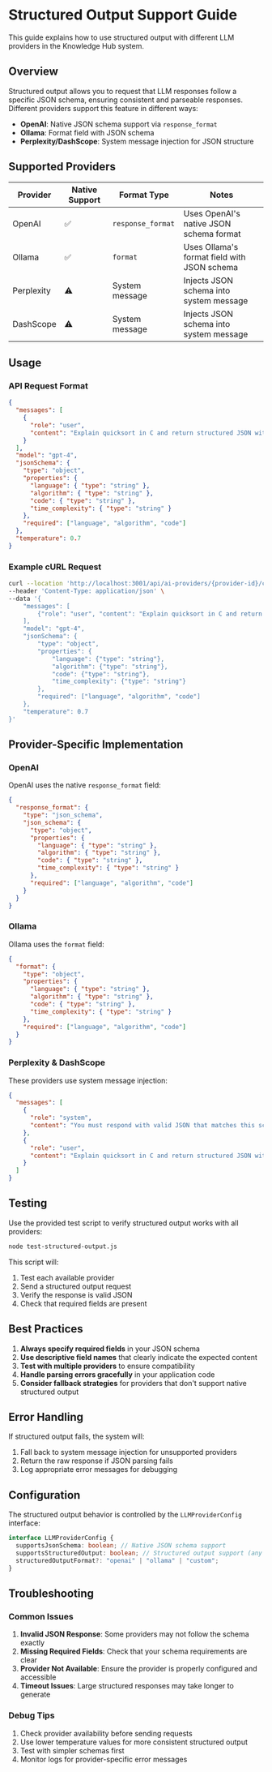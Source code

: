 # Structured Output Support Guide

This guide explains how to use structured output with different LLM providers in the Knowledge Hub system.

## Overview

Structured output allows you to request that LLM responses follow a specific JSON schema, ensuring consistent and parseable responses. Different providers support this feature in different ways:

- **OpenAI**: Native JSON schema support via `response_format`
- **Ollama**: Format field with JSON schema
- **Perplexity/DashScope**: System message injection for JSON structure

## Supported Providers

| Provider   | Native Support | Format Type       | Notes                                       |
| ---------- | -------------- | ----------------- | ------------------------------------------- |
| OpenAI     | ✅             | `response_format` | Uses OpenAI's native JSON schema format     |
| Ollama     | ✅             | `format`          | Uses Ollama's format field with JSON schema |
| Perplexity | ⚠️             | System message    | Injects JSON schema into system message     |
| DashScope  | ⚠️             | System message    | Injects JSON schema into system message     |

## Usage

### API Request Format

```json
{
  "messages": [
    {
      "role": "user",
      "content": "Explain quicksort in C and return structured JSON with language, algorithm, code, time_complexity"
    }
  ],
  "model": "gpt-4",
  "jsonSchema": {
    "type": "object",
    "properties": {
      "language": { "type": "string" },
      "algorithm": { "type": "string" },
      "code": { "type": "string" },
      "time_complexity": { "type": "string" }
    },
    "required": ["language", "algorithm", "code"]
  },
  "temperature": 0.7
}
```

### Example cURL Request

```bash
curl --location 'http://localhost:3001/api/ai-providers/{provider-id}/chat-completion' \
--header 'Content-Type: application/json' \
--data '{
    "messages": [
        {"role": "user", "content": "Explain quicksort in C and return structured JSON with language, algorithm, code, time_complexity"}
    ],
    "model": "gpt-4",
    "jsonSchema": {
        "type": "object",
        "properties": {
            "language": {"type": "string"},
            "algorithm": {"type": "string"},
            "code": {"type": "string"},
            "time_complexity": {"type": "string"}
        },
        "required": ["language", "algorithm", "code"]
    },
    "temperature": 0.7
}'
```

## Provider-Specific Implementation

### OpenAI

OpenAI uses the native `response_format` field:

```json
{
  "response_format": {
    "type": "json_schema",
    "json_schema": {
      "type": "object",
      "properties": {
        "language": { "type": "string" },
        "algorithm": { "type": "string" },
        "code": { "type": "string" },
        "time_complexity": { "type": "string" }
      },
      "required": ["language", "algorithm", "code"]
    }
  }
}
```

### Ollama

Ollama uses the `format` field:

```json
{
  "format": {
    "type": "object",
    "properties": {
      "language": { "type": "string" },
      "algorithm": { "type": "string" },
      "code": { "type": "string" },
      "time_complexity": { "type": "string" }
    },
    "required": ["language", "algorithm", "code"]
  }
}
```

### Perplexity & DashScope

These providers use system message injection:

```json
{
  "messages": [
    {
      "role": "system",
      "content": "You must respond with valid JSON that matches this schema: {\"type\":\"object\",\"properties\":{\"language\":{\"type\":\"string\"},\"algorithm\":{\"type\":\"string\"},\"code\":{\"type\":\"string\"},\"time_complexity\":{\"type\":\"string\"}},\"required\":[\"language\",\"algorithm\",\"code\"]}"
    },
    {
      "role": "user",
      "content": "Explain quicksort in C and return structured JSON with language, algorithm, code, time_complexity"
    }
  ]
}
```

## Testing

Use the provided test script to verify structured output works with all providers:

```bash
node test-structured-output.js
```

This script will:

1. Test each available provider
2. Send a structured output request
3. Verify the response is valid JSON
4. Check that required fields are present

## Best Practices

1. **Always specify required fields** in your JSON schema
2. **Use descriptive field names** that clearly indicate the expected content
3. **Test with multiple providers** to ensure compatibility
4. **Handle parsing errors gracefully** in your application code
5. **Consider fallback strategies** for providers that don't support native structured output

## Error Handling

If structured output fails, the system will:

1. Fall back to system message injection for unsupported providers
2. Return the raw response if JSON parsing fails
3. Log appropriate error messages for debugging

## Configuration

The structured output behavior is controlled by the `LLMProviderConfig` interface:

```typescript
interface LLMProviderConfig {
  supportsJsonSchema: boolean; // Native JSON schema support
  supportsStructuredOutput: boolean; // Structured output support (any method)
  structuredOutputFormat?: "openai" | "ollama" | "custom";
}
```

## Troubleshooting

### Common Issues

1. **Invalid JSON Response**: Some providers may not follow the schema exactly
2. **Missing Required Fields**: Check that your schema requirements are clear
3. **Provider Not Available**: Ensure the provider is properly configured and accessible
4. **Timeout Issues**: Large structured responses may take longer to generate

### Debug Tips

1. Check provider availability before sending requests
2. Use lower temperature values for more consistent structured output
3. Test with simpler schemas first
4. Monitor logs for provider-specific error messages
